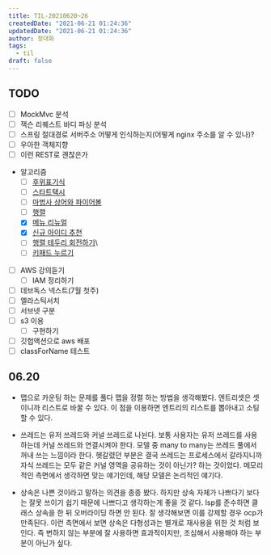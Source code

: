 ```yaml
---
title: TIL-20210620~26
createdDate: "2021-06-21 01:24:36"
updatedDate: "2021-06-21 01:24:36"
author: 정대화
tags:
  - til
draft: false
---
```


## TODO

- [ ] MockMvc 분석
- [ ] 잭슨 리퀘스트 바디 파싱 분석
- [ ] 스프링 절대경로 서버주소 어떻게 인식하는지(어떻게 nginx 주소를 알 수 있나)?
- [ ] 우아한 객체지향
- [ ] 이런 REST로 괜찮은가
- 알고리즘
  - [ ] [후위표기식](https://www.acmicpc.net/problem/1918)
  - [ ] [스타트택시](https://www.acmicpc.net/problem/19238)
  - [ ] [마법사 상어와 파이어볼](https://www.acmicpc.net/problem/20056)
  - [ ] [행렬](https://www.acmicpc.net/problem/1080)
  - [x] [메뉴 리뉴얼](https://programmers.co.kr/learn/courses/30/lessons/72411)
  - [x] [신규 아이디 추천](https://programmers.co.kr/learn/courses/30/lessons/72410)
  - [ ] [행렬 테두리 회전하기](https://programmers.co.kr/learn/courses/30/lessons/77485)\
  - [ ] [키패드 누르기](https://programmers.co.kr/learn/courses/30/lessons/67256)

- [ ] AWS 강의듣기
  - [ ] IAM 정리하기
- [ ] 데브독스 넥스트(7월 첫주)
- [ ] 엘라스틱서치
- [ ] 서브넷 구분
- [ ] s3 이용
  - [ ] 구현하기
- [ ] 깃헙액션으로 aws 배포
- [ ] classForName 테스트

## 06.20

- 맵으로 카운팅 하는 문제를 풀다 맵을 정렬 하는 방법을 생각해봤다. 엔트리셋은 셋이니까 리스트로 바꿀 수 있다. 이 점을 이용하면 엔트리의 리스트를 뽑아내고 소팅할 수 있다.

- 쓰레드는 유저 쓰레드와 커널 쓰레드로 나뉜다. 보통 사용자는 유저 쓰레드를 사용하는데 커널 쓰레드와 연결시켜야 한다. 모델 중 many to many는 쓰레드 풀에서 꺼내 쓰는 느낌이라 한다. 헷갈렸던 부분은 결국 쓰레드는 프로세스에서 갈라지니까 자식 쓰레드는 모두 같은 커널 영역을 공유하는 것이 아닌가? 하는 것이었다. 메모리적인 측면에서 생각하면 맞는 얘기인데, 해당 모델은 논리적인 얘기다.

- 상속은 나쁜 것이라고 말하는 의견을 종종 봤다. 하지만 상속 자체가 나쁘다기 보다는 잘못 쓰이기 쉽기 때문에 나쁘다고 생각하는게 좋을 것 같다. lsp를 준수하면 클래스 상속을 한 뒤 오버라이딩 하면 안 된다. 잘 생각해보면 이를 강제할 경우 ocp가 만족된다. 이런 측면에서 보면 상속은 다형성과는 별개로 재사용을 위한 것 처럼 보인다. 즉 변하지 않는 부분에 잘 사용하면 효과적이지만, 조심해서 사용해야 하는 부분이 아닌가 싶다.

